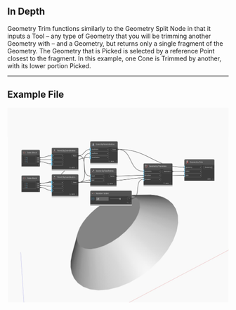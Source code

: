 ## In Depth
Geometry Trim functions similarly to the Geometry Split Node in that it inputs a Tool – any type of Geometry that you will be trimming another Geometry with – and a Geometry, but returns only a single fragment of the Geometry. The Geometry that is Picked is selected by a reference Point closest to the fragment. In this example, one Cone is Trimmed by another, with its lower portion Picked.
___
## Example File

![Trim](./Autodesk.DesignScript.Geometry.Geometry.Trim_img.jpg)

